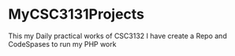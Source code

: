 # MyCSC3131Projects
This my Daily practical works of CSC3132 I have create a Repo and CodeSpases to run my PHP work
